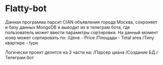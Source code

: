 # Flatty-bot
Данная программа парсит CIAN объявления города Москва, сохроняет и базу данных MongoDB и выводит их в телеграм бота, где пользователь может ввести параметры сортировки.
На данный момент юзер может сортировать по:
/Цене - Price
/Площади - Total area
/Типу квартире - type

Логически проект делится на 3 части на:
/Парсер циана
/Создание БД
/Телеграм бот

